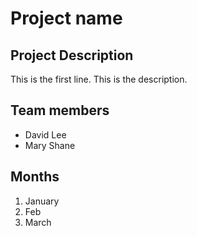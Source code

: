 # Project name

## Project Description

This is the first line. This is the description.

## Team members

- David Lee
- Mary Shane

## Months

1. January
2. Feb
3. March
